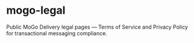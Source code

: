 # mogo-legal
Public MoGo Delivery legal pages — Terms of Service and Privacy Policy for transactional messaging compliance.
